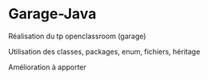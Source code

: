 # Garage-Java
Réalisation du tp openclassroom (garage)

Utilisation des classes, packages, enum, fichiers, héritage

Amélioration à apporter
